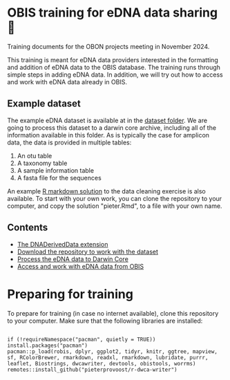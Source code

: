 # OBIS training for eDNA data sharing 🐠

Training documents for the OBON projects meeting in November 2024. 

This training is meant for eDNA data providers interested in the formatting and addition of eDNA data to the OBIS database. The training runs through simple steps in adding eDNA data. In addition, we will try out how to access and work with eDNA data already in OBIS. 

## Example dataset

The example eDNA dataset is available at in the [dataset folder](dataset). We are going to process this dataset to a darwin core archive, including all of the information available in this folder. As is typically the case for amplicon data, the data is provided in multiple tables:

1. An otu table
2. A taxonomy table
3. A sample information table
4. A fasta file for the sequences


An example [R markdown solution](pieter.Rmd) to the data cleaning exercise is also available. To start with your own work, you can clone the repository to your computer, and copy the solution "pieter.Rmd", to a file with your own name.


## Contents

- [The DNADerivedData extension](dna.md)
- [Download the repository to work with the dataset](dataset.md)
- [Process the eDNA data to Darwin Core](pieter.Rmd)
- [Access and work with eDNA data from OBIS](dna_access_pacman.Rmd)


# Preparing for training

To prepare for training (in case no internet available), clone this repository to your computer. Make sure that the following libraries are installed:

```

if (!requireNamespace("pacman", quietly = TRUE)) install.packages("pacman")
pacman::p_load(robis, dplyr, ggplot2, tidyr, knitr, ggtree, mapview, sf, RColorBrewer, rmarkdown, readxl, rmarkdown, lubridate, purrr, leaflet, Biostrings, dwcawriter, devtools, obistools, worrms) 
remotes::install_github("pieterprovoost/r-dwca-writer")

```